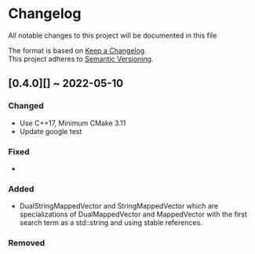 # Changelog
All notable changes to this project will be documented in this file

The format is based on [Keep a Changelog](http://keepachangelog.com/en/1.0.0/).  
This project adheres to [Semantic Versioning](https://semver.org/spec/v2.0.0.html).

## [0.4.0][] ~ 2022-05-10

### Changed
-  Use C++17,  Minimum CMake 3.11
-  Update google test

### Fixed

- 

### Added

- DualStringMappedVector and StringMappedVector which are specializations of DualMappedVector and MappedVector with the first search term as a std::string and using stable references.

### Removed
